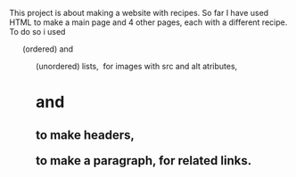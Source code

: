 This project is about making a website with recipes.
So far I have used HTML to make a main page and 4 other pages, each with a different recipe. 
To do so i used <ol> (ordered) and <ul> (unordered) lists, <img> for images with src and alt atributes, <h1> and <h2> to make headers, <p> to make a paragraph, <a> for related links. 